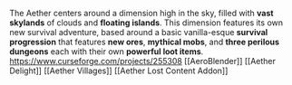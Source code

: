 The Aether centers around a dimension high in the sky, filled with **vast skylands** of clouds and **floating islands**. This dimension features its own new survival adventure, based around a basic vanilla-esque **survival progression** that features **new ores**, **mythical mobs**, and **three perilous dungeons** each with their own **powerful loot items**.
https://www.curseforge.com/projects/255308
[[AeroBlender]]
[[Aether Delight]]
[[Aether Villages]]
[[Aether Lost Content Addon]]
